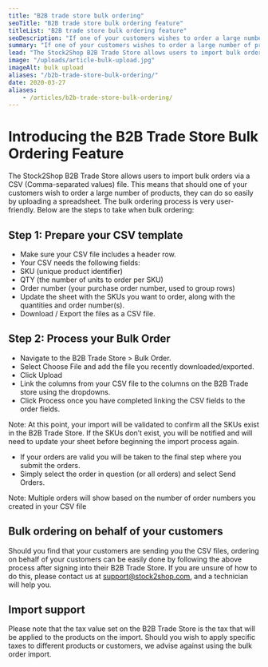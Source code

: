 ```yaml
---
title: "B2B trade store bulk ordering"
seoTitle: "B2B trade store bulk ordering feature"
titleList: "B2B trade store bulk ordering feature"
seoDescription: "If one of your customers wishes to order a large number of products, they can now do so easily by uploading a spreadsheet to the Stock2Shop B2B Trade Store using the new B2B Bulk Ordering Feature"
summary: "If one of your customers wishes to order a large number of products, they can now do so easily by uploading a spreadsheet to the Stock2Shop B2B Trade Store."
lead: "The Stock2Shop B2B Trade Store allows users to import bulk orders via a CSV (Comma-separated values) file. This means that should one of your customers wish to order a large number of products, they can do so easily by uploading a spreadsheet."
image: "/uploads/article-bulk-upload.jpg"
imageAlt: bulk upload
aliases: "/b2b-trade-store-bulk-ordering/"
date: 2020-03-27
aliases:
    - /articles/b2b-trade-store-bulk-ordering/
---
```


# Introducing the B2B Trade Store Bulk Ordering Feature

The Stock2Shop B2B Trade Store allows users to import bulk orders via a CSV (Comma-separated values) file. This means that should one of your customers wish to order a large number of products, they can do so easily by uploading a spreadsheet.
The bulk ordering process is very user-friendly. Below are the steps to take when bulk ordering:

## Step 1: Prepare your CSV template
- Make sure your CSV file includes a header row.
- Your CSV needs the following fields:
- SKU (unique product identifier)
- QTY (the number of units to order per SKU)
- Order number (your purchase order number, used to group rows)
- Update the sheet with the SKUs you want to order, along with the quantities and order number(s).
- Download / Export the files as a CSV file.

## Step 2: Process your Bulk Order
- Navigate to the B2B Trade Store > Bulk Order.
- Select Choose File and add the file you recently downloaded/exported.
- Click Upload
- Link the columns from your CSV file to the columns on the B2B Trade store using the dropdowns.
- Click Process once you have completed linking the CSV fields to the order fields.

Note: At this point, your import will be validated to confirm all the SKUs exist in the B2B Trade Store. If the SKUs don’t exist, you will be notified and will need to update your sheet before beginning the import process again.

- If your orders are valid you will be taken to the final step where you submit the orders.
- Simply select the order in question (or all orders) and select Send Orders.

Note: Multiple orders will show based on the number of order numbers you created in your CSV file

## Bulk ordering on behalf of your customers
Should you find that your customers are sending you the CSV files, ordering on behalf of your customers can be easily done by following the above process after signing into their B2B Trade Store. If you are unsure of how to do this, please contact us at support@stock2shop.com, and a technician will help you.

## Import support
Please note that the tax value set on the B2B Trade Store is the tax that will be applied to the products on the import. Should you wish to apply specific taxes to different products or customers, we advise against using the bulk order import.